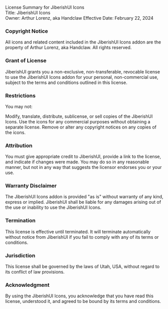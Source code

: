 License Summary for JiberishUI Icons  
Title: JiberishUI Icons  
Owner: Arthur Lorenz, aka Handclaw
Effective Date: February 22, 2024  

### Copyright Notice
All icons and related content included in the JiberishUI Icons addon are the property of Arthur Lorenz, aka Handclaw. All rights reserved. 

### Grant of License
JiberishUI grants you a non-exclusive, non-transferable, revocable license to use the JiberishUI Icons addon for your personal, non-commercial use, subject to the terms and conditions outlined in this license.

### Restrictions
You may not:

Modify, translate, distribute, sublicense, or sell copies of the JiberishUI Icons.
Use the icons for any commercial purposes without obtaining a separate license.
Remove or alter any copyright notices on any copies of the icons.

### Attribution
You must give appropriate credit to JiberishUI, provide a link to the license, and indicate if changes were made. You may do so in any reasonable manner, but not in any way that suggests the licensor endorses you or your use.

### Warranty Disclaimer
The JiberishUI Icons addon is provided "as is" without warranty of any kind, express or implied. JiberishUI shall be liable for any damages arising out of the use or inability to use the JiberishUI Icons.

### Termination
This license is effective until terminated. It will terminate automatically without notice from JiberishUI if you fail to comply with any of its terms or conditions.

### Jurisdiction
This license shall be governed by the laws of Utah, USA, without regard to its conflict of law provisions.

### Acknowledgment
By using the JiberishUI Icons, you acknowledge that you have read this license, understood it, and agreed to be bound by its terms and conditions.
